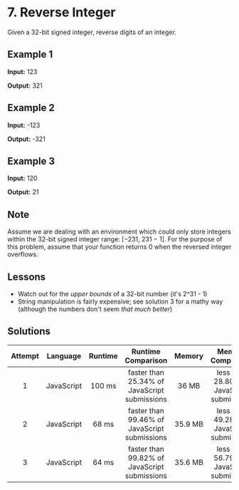 # 7. Reverse Integer

Given a 32-bit signed integer, reverse digits of an integer.

## Example 1

**Input:** 123

**Output:** 321

## Example 2

**Input:** -123

**Output:** -321

## Example 3

**Input:** 120

**Output:** 21

## Note

Assume we are dealing with an environment which could only store integers within the 32-bit signed integer range: [−231,  231 − 1]. For the purpose of this problem, assume that your function returns 0 when the reversed integer overflows.

## Lessons

- Watch out for the _upper bounds_ of a 32-bit number (it's 2^31 - 1)
- String manipulation is fairly expensive; see solution 3 for a mathy way (although the numbers don't seem _that much better_)

## Solutions

|Attempt|Language|Runtime|Runtime Comparison|Memory|Memory Comparison|
|:-:|:-:|:-:|:-:|:-:|:-:|
|1|JavaScript|100 ms|faster than 25.34% of JavaScript submissions|36 MB|less than 28.80% of JavaScript submissions|
|2|JavaScript|68 ms|faster than 99.46% of JavaScript submissions|35.9 MB|less than 49.28% of JavaScript submissions|
|3|JavaScript|64 ms|faster than 99.82% of JavaScript submissions|35.6 MB|less than 56.79% of JavaScript submissions|
